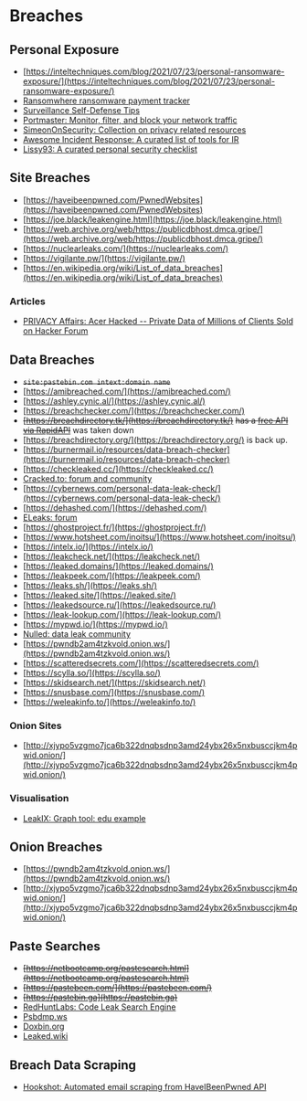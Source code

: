 # Breaches
## Personal Exposure
* [https://inteltechniques.com/blog/2021/07/23/personal-ransomware-exposure/](https://inteltechniques.com/blog/2021/07/23/personal-ransomware-exposure/)
* [Ransomwhere ransomware payment tracker](https://ransomwhe.re/)
* [Surveillance Self-Defense Tips](https://ssd.eff.org/)
* [Portmaster: Monitor, filter, and block your network traffic](https://safing.io/portmaster/)
* [SimeonOnSecurity: Collection on privacy related resources](https://simeononsecurity.ch/recommendations/privacy/)
* [Awesome Incident Response: A curated list of tools for IR](https://github.com/meirwah/awesome-incident-response)
* [Lissy93: A curated personal security checklist](https://github.com/Lissy93/personal-security-checklist)

## Site Breaches
* [https://haveibeenpwned.com/PwnedWebsites](https://haveibeenpwned.com/PwnedWebsites)
* [https://joe.black/leakengine.html](https://joe.black/leakengine.html)
* [https://web.archive.org/web/https://publicdbhost.dmca.gripe/](https://web.archive.org/web/https://publicdbhost.dmca.gripe/)
* [https://nuclearleaks.com/](https://nuclearleaks.com/)
* [https://vigilante.pw/](https://vigilante.pw/)
* [https://en.wikipedia.org/wiki/List_of_data_breaches](https://en.wikipedia.org/wiki/List_of_data_breaches)

### Articles
* [PRIVACY Affairs: Acer Hacked -- Private Data of Millions of Clients Sold on Hacker Forum](https://www.privacyaffairs.com/acer-data-breach/)

## Data Breaches
* ~~`site:pastebin.com intext:domain name`~~
* [https://amibreached.com/](https://amibreached.com/)
* [https://ashley.cynic.al/](https://ashley.cynic.al/)
* [https://breachchecker.com/](https://breachchecker.com/)
* ~~[https://breachdirectory.tk/](https://breachdirectory.tk/)~~ ~~has a [free API via RapidAPI](https://rapidapi.com/rohan-patra/api/breachdirectory)~~ was taken down
* [https://breachdirectory.org/](https://breachdirectory.org/) is back up.
* [https://burnermail.io/resources/data-breach-checker](https://burnermail.io/resources/data-breach-checker)
* [https://checkleaked.cc/](https://checkleaked.cc/)
* [Cracked.to: forum and community](https://cracked.to/)
* [https://cybernews.com/personal-data-leak-check/](https://cybernews.com/personal-data-leak-check/)
* [https://dehashed.com/](https://dehashed.com/)
* [ELeaks: forum](https://eleaks.to/)
* [https://ghostproject.fr/](https://ghostproject.fr/)
* [https://www.hotsheet.com/inoitsu/](https://www.hotsheet.com/inoitsu/)
* [https://intelx.io/](https://intelx.io/)
* [https://leakcheck.net/](https://leakcheck.net/)
* [https://leaked.domains/](https://leaked.domains/)
* [https://leakpeek.com/](https://leakpeek.com/)
* [https://leaks.sh/](https://leaks.sh/)
* [https://leaked.site/](https://leaked.site/)
* [https://leakedsource.ru/](https://leakedsource.ru/)
* [https://leak-lookup.com/](https://leak-lookup.com/)
* [https://mypwd.io/](https://mypwd.io/)
* [Nulled: data leak community](https://www.nulled.to/)
* [https://pwndb2am4tzkvold.onion.ws/](https://pwndb2am4tzkvold.onion.ws/)
* [https://scatteredsecrets.com/](https://scatteredsecrets.com/)
* [https://scylla.so/](https://scylla.so/)
* [https://skidsearch.net/](https://skidsearch.net/)
* [https://snusbase.com/](https://snusbase.com/)
* [https://weleakinfo.to/](https://weleakinfo.to/)

### Onion Sites
* [http://xjypo5vzgmo7jca6b322dnqbsdnp3amd24ybx26x5nxbusccjkm4pwid.onion/](http://xjypo5vzgmo7jca6b322dnqbsdnp3amd24ybx26x5nxbusccjkm4pwid.onion/)

### Visualisation
* [LeakIX: Graph tool: edu example](https://leakix.net/graph/c7f087d1-aad0-49d4-b93d-c7d019b295a8)

## Onion Breaches
* [https://pwndb2am4tzkvold.onion.ws/](https://pwndb2am4tzkvold.onion.ws/)
* [http://xjypo5vzgmo7jca6b322dnqbsdnp3amd24ybx26x5nxbusccjkm4pwid.onion/](http://xjypo5vzgmo7jca6b322dnqbsdnp3amd24ybx26x5nxbusccjkm4pwid.onion/)

## Paste Searches
* ~~[https://netbootcamp.org/pastesearch.html](https://netbootcamp.org/pastesearch.html)~~
* ~~[https://pastebeen.com/](https://pastebeen.com/)~~
* ~~[https://pastebin.ga](https://pastebin.ga)~~
* [RedHuntLabs: Code Leak Search Engine](https://redhuntlabs.com/online-ide-search/)
* [Psbdmp.ws](https://psbdmp.ws/)
* [Doxbin.org](https://doxbin.org)
* [Leaked.wiki](https://leaked.wiki/home)

## Breach Data Scraping
* [Hookshot: Automated email scraping from HaveIBeenPwned API](https://github.com/andrew-vii/hookshot/)